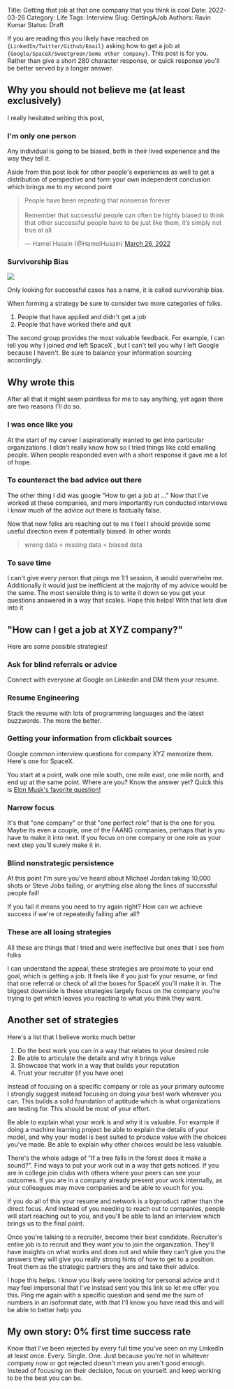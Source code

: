 Title: Getting that job at that one company that you think is cool
Date: 2022-03-26
Category: Life
Tags: Interview
Slug: GettingAJob
Authors: Ravin Kumar
Status: Draft

If you are reading this you likely have reached on `{LinkedIn/Twitter/Github/Email}`
asking how to get a job at `{Google/SpaceX/Sweetgreen/Some other company}`.
This post is for you. 
Rather than give a short 280 character response,
or quick response you'll be better served by a longer answer.

## Why you should not believe me (at least exclusively)
I really hesitated writing this post, 

### I'm only one person
Any individual is going to be biased, both in their lived experience and the way they tell it.

Aside from this post look for other people's experiences as well 
to get a distribution of perspective and form your own independent conclusion
which brings me to my second point

<div style="justify-content: center;">
<blockquote class="twitter-tweet" data-conversation="none" data-lang="en" data-theme="light"><p lang="en" dir="ltr">People have been repeating that nonsense forever <br><br>Remember that successful people can often be highly biased to think that other successful people have to be just like them, it’s simply not true at all</p>&mdash; Hamel Husain (@HamelHusain) <a href="https://twitter.com/HamelHusain/status/1507757669867667456?ref_src=twsrc%5Etfw">March 26, 2022</a></blockquote> <script async src="https://platform.twitter.com/widgets.js" charset="utf-8"></script> 
 </div>

### Survivorship Bias
<img src="{static}/images/GettingAJob/SurvivorshipBias.png"/>

Only looking for successful cases has a name, it is called survivorship bias.

When forming a strategy be sure to consider two more categories of folks.

1. People that have applied and didn't get a job  
2. People that have worked there and quit  

The second group provides the most valuable feedback. For example,
I can tell you why I joined *and* left SpaceX , but I can't
tell you why I left Google because I haven't. 
Be sure to balance your information sourcing accordingly.

## Why wrote this 
After all that it might seem pointless for me to say anything, yet again there 
are two reasons I'll do so.

### I was once like you
At the start of my career I aspirationally wanted to get into particular organizations.
I didn't really know how so I tried things like cold emailing people.
When people responded even with a short response it gave me a lot of hope.

### To counteract the bad advice out there
The other thing I did was google "How to get a job at ..."
Now that I've worked at these companies, and more importantly
run conducted interviews I know much of the advice out there is factually false. 

Now that now folks are reaching out to me I feel I should provide some useful direction
even if potentially biased. In other words

> wrong data < missing data < biased data

### To save time
I can't give every person that pings me 1:1 session,
it would overwhelm me. 
Additionally it would just be inefficient at the majority of my advice would be the same.
The most sensible thing is to write it down so you get your questions answered in a way that scales.
Hope this helps! With that lets dive into it

##  "How can I get a job at XYZ company?"
Here are some possible strategies!

### Ask for blind referrals or advice
Connect with everyone at Google on Linkedin and DM them your resume.

### Resume Engineering
Stack the resume with lots of programming languages and the latest buzzwords.
The more the better.

### Getting your information from clickbait sources
Google common interview questions for company XYZ memorize them.
Here's one for SpaceX.

You start at a point, walk one mile south, one mile east, one mile north, and end up at the same
point. Where are you?  Know the answer yet? Quick this is [Elon Musk's favorite question!](https://www.topinterview.com/interview-advice/how-to-answer-Elon-Musks-favorite-interview-question)

### Narrow focus
It's that "one company" or that "one perfect role" that is the one for you.
Maybe its even a couple, one of the FAANG companies, perhaps that is you
have to make it into next. If you focus on one company or one role as 
your next step you'll surely make it in.

### Blind nonstrategic persistence
At this point I'm sure you've heard about Michael Jordan taking 10,000 shots
or Steve Jobs failing, or anything else along the lines of successful people fail!

If you fail it means you need to try again right? 
How can we achieve success if we're ot repeatedly failing after all?

### These are all losing strategies
All these are things that I tried and were ineffective
but ones that I see from folks

I can understand the appeal, these strategies are
proximate to your end goal, which is getting a job. 
It feels like if you just fix your resume, or find that one referral
or check of all the boxes for SpaceX you'll make it in. 
The biggest downside is these strategies largely focus
on the company you're trying to get which leaves
you reacting to what you think they want.

## Another set of strategies
Here's a list that I believe works much better

1. Do the best work you can in a way that relates to your desired role
2. Be able to articulate the details and why it brings value
3. Showcase that work in a way that builds your reputation
4. Trust your recruiter (if you have one)

Instead of focusing on a specific company or role as your
primary outcome I strongly suggest instead focusing on doing
your best work wherever you can. This builds a solid foundation
of aptitude which is what organizations are testing for. 
This should be most of your effort.

Be able to explain what your work is and why it is valuable.
For example if doing a machine learning project be able to explain
the details of your model, and why your model is best suited to
produce value with the choices you've made. Be able to explain
why other choices would be less valuable. 

There's the whole adage of "If a tree falls in the forest does it 
make a sound?". Find ways to put your work out in a way that
gets noticed. If you are in college join clubs with others
where your peers can see your outcomes. 
If you are in a company already present your work internally, as your
colleagues may move companies and be able to vouch for you. 

If you do all of this your resume and network is a byproduct 
rather than the direct focus. 
And instead of you needing to reach out to companies, 
people will start reaching out to you, and you'll be able to land an interview
which brings us to the final point.

Once you're talking to a recruiter, become their best candidate.
Recruiter's entire job is to recruit and they *want you* to join 
the organization. They'll have insights on what works and does not
and while they can't give you the answers they will give you
really strong hints of how to get to a position.
Treat them as the strategic partners they are and take their advice.

I hope this helps. I know you likely were looking for personal advice
and it may feel impersonal that I've instead sent you this link
so let me offer you this. Ping me again with a specific question and
send me the sum of numbers in an isoformat date, with that 
I'll know you have read this and will be able to better help you.

## My own story: 0% first time success rate
Know that I've been rejected by every full time you've seen
on my LinkedIn at least once. Every. Single. One.
Just because you're not in whatever company now or got rejected
doesn't mean you aren't good enough. 
Instead of focusing on their decision, focus on yourself.
and keep working to be the best you can be.